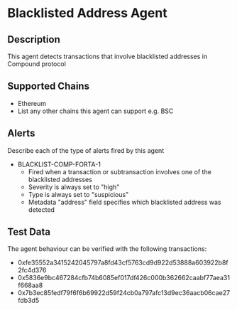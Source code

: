 # Blacklisted Address Agent

## Description

This agent detects transactions that involve blacklisted addresses in Compound protocol

## Supported Chains

- Ethereum
- List any other chains this agent can support e.g. BSC

## Alerts

Describe each of the type of alerts fired by this agent

- BLACKLIST-COMP-FORTA-1
  - Fired when a transaction or subtransaction involves one of the blacklisted addresses
  - Severity is always set to "high"
  - Type is always set to "suspicious"
  - Metadata "address" field specifies which blacklisted address was detected

## Test Data

The agent behaviour can be verified with the following transactions:

- 0xfe35552a3415242045797a8fd43cf5763cd9d922d53888a603922b8f2fc4d376 
- 0x5836e9bc467284cfb74b6085ef017df426c000b362662caabf77aea31f668aa8
- 0x7b3ec85fedf79f6f6b69922d59f24cb0a797afc13d9ec36aacb06cae27fdb3d5
